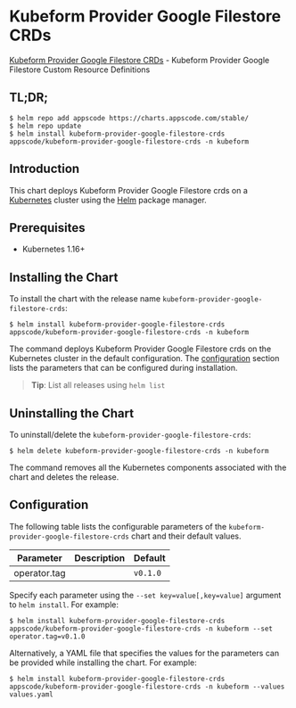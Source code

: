 # Kubeform Provider Google Filestore CRDs

[Kubeform Provider Google Filestore CRDs](https://github.com/kubeform) - Kubeform Provider Google Filestore Custom Resource Definitions

## TL;DR;

```console
$ helm repo add appscode https://charts.appscode.com/stable/
$ helm repo update
$ helm install kubeform-provider-google-filestore-crds appscode/kubeform-provider-google-filestore-crds -n kubeform
```

## Introduction

This chart deploys Kubeform Provider Google Filestore crds on a [Kubernetes](http://kubernetes.io) cluster using the [Helm](https://helm.sh) package manager.

## Prerequisites

- Kubernetes 1.16+

## Installing the Chart

To install the chart with the release name `kubeform-provider-google-filestore-crds`:

```console
$ helm install kubeform-provider-google-filestore-crds appscode/kubeform-provider-google-filestore-crds -n kubeform
```

The command deploys Kubeform Provider Google Filestore crds on the Kubernetes cluster in the default configuration. The [configuration](#configuration) section lists the parameters that can be configured during installation.

> **Tip**: List all releases using `helm list`

## Uninstalling the Chart

To uninstall/delete the `kubeform-provider-google-filestore-crds`:

```console
$ helm delete kubeform-provider-google-filestore-crds -n kubeform
```

The command removes all the Kubernetes components associated with the chart and deletes the release.

## Configuration

The following table lists the configurable parameters of the `kubeform-provider-google-filestore-crds` chart and their default values.

|  Parameter   | Description | Default  |
|--------------|-------------|----------|
| operator.tag |             | `v0.1.0` |


Specify each parameter using the `--set key=value[,key=value]` argument to `helm install`. For example:

```console
$ helm install kubeform-provider-google-filestore-crds appscode/kubeform-provider-google-filestore-crds -n kubeform --set operator.tag=v0.1.0
```

Alternatively, a YAML file that specifies the values for the parameters can be provided while
installing the chart. For example:

```console
$ helm install kubeform-provider-google-filestore-crds appscode/kubeform-provider-google-filestore-crds -n kubeform --values values.yaml
```

